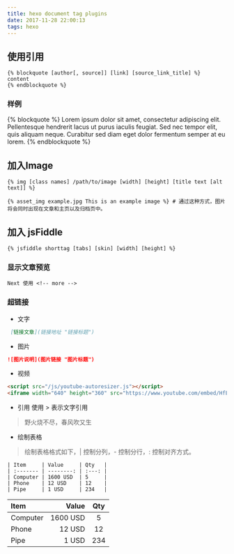 ```yaml
---
title: hexo document tag plugins
date: 2017-11-28 22:00:13
tags: hexo
---
```



## 使用引用
```
{% blockquote [author[, source]] [link] [source_link_title] %}
content
{% endblockquote %}
```
### 样例
{% blockquote %}
Lorem ipsum dolor sit amet, consectetur adipiscing elit. Pellentesque hendrerit lacus ut purus iaculis feugiat. Sed nec tempor elit, quis aliquam neque. Curabitur sed diam eget dolor fermentum semper at eu lorem.
{% endblockquote %}

## 加入Image
```
{% img [class names] /path/to/image [width] [height] [title text [alt text]] %}

{% asset_img example.jpg This is an example image %} # 通过这种方式，图片将会同时出现在文章和主页以及归档页中。
```
## 加入 jsFiddle
```
{% jsfiddle shorttag [tabs] [skin] [width] [height] %}
```


### 显示文章预览

``` nil
Next 使用 <!-- more -->
```

### 超链接
- 文字 
```md
 [链接文章](链接地址 "链接标题")
```
- 图片
```md
![图片说明](图片链接 "图片标题")
```
- 视频
```html
<script src="/js/youtube-autoresizer.js"></script>
<iframe width="640" height="360" src="https://www.youtube.com/embed/HfElOZSEqn4" frameborder="0" allowfullscreen></iframe>
```

- 引用
使用 > 表示文字引用
> 野火烧不尽，春风吹又生

- 绘制表格

>绘制表格格式如下，| 控制分列，- 控制分行，: 控制对齐方式。
```
| Item     | Value     | Qty   |
| :------- | --------: | :---: |
| Computer | 1600 USD  | 5     |
| Phone    | 12 USD    | 12    |
| Pipe     | 1 USD     | 234   |
```
| Item     | Value     | Qty   |
| :------- | --------: | :---: |
| Computer | 1600 USD  | 5     |
| Phone    | 12 USD    | 12    |
| Pipe     | 1 USD     | 234   |